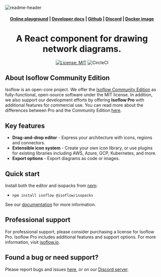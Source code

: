 ![readme-header](https://user-images.githubusercontent.com/1769678/223572353-788d5d38-cd28-40fa-96cd-9d29226f7e4b.png)

<h4 align="center">
  <a href="https://codesandbox.io/p/sandbox/github/markmanx/isoflow">Online playground</a> |
  <a href="https://isoflow.io/docs">Developer docs</a> |
  <a href="https://github.com/markmanx/isoflow">Github</a> |
  <a href="https://discord.gg/QYPkvZth7D">Discord</a> |
  <a href="https://hub.docker.com/r/markmanx/isoflow/tags">Docker image</a>
</h4>

<div align="center">
    <h1>A React component for drawing network diagrams.</h1>
</div>

<div align="center">

[![License: MIT](https://img.shields.io/badge/License-MIT-yellow.svg)](https://opensource.org/licenses/MIT)
![CircleCI](https://circleci.com/gh/markmanx/isoflow.svg?style=shield)

</div>

## About Isoflow Community Edition
Isoflow is an open-core project. We offer the [Isoflow Community Edition](https://github.com/markmanx/isoflow) as fully-functional, open-source software under the MIT license.  In addition, we also support our development efforts by offering **Isoflow Pro** with additional features for commercial use.  You can read more about the differences between Pro and the Community Edition [here](https://isoflow.io/pro-vs-community-edition).

## Key features
- **Drag-and-drop editor** - Express your architecture with icons, regions and connectors.
- **Extensible icon system** - Create your own icon library, or use plugins for existing libraries including AWS, Azure, GCP, Kubernetes, and more.
- **Export options** - Export diagrams as code or images.

## Quick start

Install both the editor and isopacks from [npm](https://www.npmjs.com/package/isoflow):

- `npm install isoflow @isoflow/isopacks`

See our [documentation](https://isoflow.io/docs) for more information.

## Professional support
For professional support, please consider purchasing a license for Isoflow Pro.  Isoflow Pro includes additional features and support options.  For more information, visit [isoflow.io](https://isoflow.io).

## Found a bug or need support?
Please report bugs and issues [here](https://github.com/markmanx/isoflow/issues), or on our [Discord server](https://discord.gg/QYPkvZth7D).